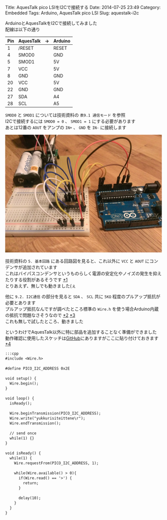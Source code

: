 Title: AquesTalk pico LSIをI2Cで接続する
Date: 2014-07-25 23:49
Category: Embedded
Tags: Arduino, AquesTalk pico LSI
Slug: aquestalk-i2c

ArduinoとAquesTalkをI2Cで接続してみました  
配線は以下の通り  

Pin | AquesTalk | -> | Arduino
----|-----------|----|--------
1   | /RESET    |    | RESET
4   | SMOD0     |    | GND
5   | SMOD1     |    | 5V
7   | VCC       |    | 5V
8   | GND       |    | GND
20  | VCC       |    | 5V
22  | GND       |    | GND
27  | SDA       |    | A4
28  | SCL       |    | A5

`SMOD0` と `SMOD1` については技術資料の `表9.1 通信モード` を参照  
I2Cで接続するには `SMOD0 = 0` 、 `SMOD1 = 1` にする必要があります  
あとは12番の `AOUT` をアンプの `IN+` 、 `GND` を `IN-` に接続します

![AquesTalk pico LSI I2C](/static/images/2014/07/IMAG1036.jpg)

技術資料の `5. 基本回路` にある回路図を見ると、これ以外に `VCC` と `AOUT` にコンデンサが追加されています  
これはバイパスコンデンサというものらしく電源の安定化やノイズの発生を抑えたりする役割があるそうです [*1](http://www.geocities.jp/zattouka/GarageHouse/micon/circuit/VoltREG.htm#pascon)  
とりあえず、無しでも動きました(ぇ

他に `9.2. I2C通信` の部分を見ると `SDA` 、 `SCL` 共に `5KΩ` 程度のプルアップ抵抗が必要とあります  
プルアップ抵抗なんですが調べたところ標準の `Wire.h` を使う場合Arduino内蔵の抵抗で問題なさそうなので [*2](http://www.senio.co.jp/bbs/viewtopic.php?f=7&t=260) [*3](http://myboom.mkch.net/modules/pukiwiki/180.html)  
これも無しで試したところ、動きました

というわけでAquesTalk以外に特に部品を追加することなく準備ができました  
動作確認に使用したスケッチは[GitHub](https://github.com/lostman-github/arduino/blob/master/Uno/AquesTalk/sample/sample.ino)にありますがここに貼り付けておきます [*4](http://enajet.air-nifty.com/blog/2012/01/aquestalk-pico-.html)

    :::cpp
    #include <Wire.h>
    
    #define PICO_I2C_ADDRESS 0x2E
    
    void setup() {
      Wire.begin();
    }
    
    void loop() {
      isReady();
    
      Wire.beginTransmission(PICO_I2C_ADDRESS);
      Wire.write("yukkurisiteittene\r");
      Wire.endTransmission();
    
      // send once
      while(1) {}
    }
    
    void isReady() {
      while(1) {
        Wire.requestFrom(PICO_I2C_ADDRESS, 1);
    
        while(Wire.available() > 0){
          if(Wire.read() == '>') {
            return;
          }
    
          delay(10);
        }
      }
    }

